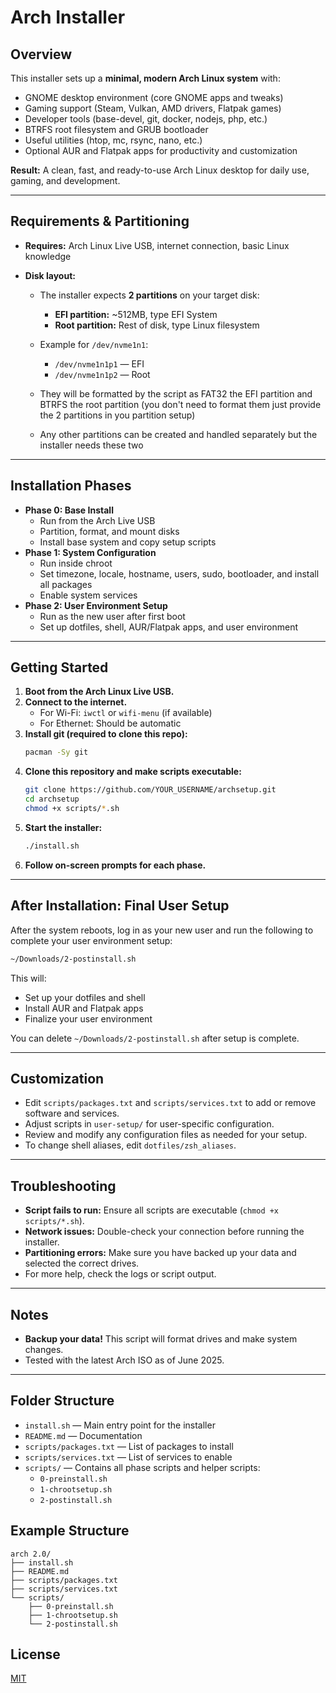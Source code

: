 # Arch Installer

## Overview

This installer sets up a **minimal, modern Arch Linux system** with:

- GNOME desktop environment (core GNOME apps and tweaks)
- Gaming support (Steam, Vulkan, AMD drivers, Flatpak games)
- Developer tools (base-devel, git, docker, nodejs, php, etc.)
- BTRFS root filesystem and GRUB bootloader
- Useful utilities (htop, mc, rsync, nano, etc.)
- Optional AUR and Flatpak apps for productivity and customization

**Result:** A clean, fast, and ready-to-use Arch Linux desktop for daily use, gaming, and development.

---

## Requirements & Partitioning

- **Requires:** Arch Linux Live USB, internet connection, basic Linux knowledge
- **Disk layout:**

  - The installer expects **2 partitions** on your target disk:
    - **EFI partition:** ~512MB, type EFI System
    - **Root partition:** Rest of disk, type Linux filesystem
  - Example for `/dev/nvme1n1`:

    - `/dev/nvme1n1p1` — EFI
    - `/dev/nvme1n1p2` — Root

  - They will be formatted by the script as FAT32 the EFI partition and BTRFS the root partition (you don't need to format them just provide the 2 partitions in you partition setup)

  - Any other partitions can be created and handled separately but the installer needs these two

---

## Installation Phases

- **Phase 0: Base Install**
  - Run from the Arch Live USB
  - Partition, format, and mount disks
  - Install base system and copy setup scripts
- **Phase 1: System Configuration**
  - Run inside chroot
  - Set timezone, locale, hostname, users, sudo, bootloader, and install all packages
  - Enable system services
- **Phase 2: User Environment Setup**
  - Run as the new user after first boot
  - Set up dotfiles, shell, AUR/Flatpak apps, and user environment

---

## Getting Started

1. **Boot from the Arch Linux Live USB.**
2. **Connect to the internet.**
   - For Wi-Fi: `iwctl` or `wifi-menu` (if available)
   - For Ethernet: Should be automatic
3. **Install git (required to clone this repo):**
   ```bash
   pacman -Sy git
   ```
4. **Clone this repository and make scripts executable:**
   ```bash
   git clone https://github.com/YOUR_USERNAME/archsetup.git
   cd archsetup
   chmod +x scripts/*.sh
   ```
5. **Start the installer:**
   ```bash
   ./install.sh
   ```
6. **Follow on-screen prompts for each phase.**

---

## After Installation: Final User Setup

After the system reboots, log in as your new user and run the following to complete your user environment setup:

```zsh
~/Downloads/2-postinstall.sh
```

This will:

- Set up your dotfiles and shell
- Install AUR and Flatpak apps
- Finalize your user environment

You can delete `~/Downloads/2-postinstall.sh` after setup is complete.

---

## Customization

- Edit `scripts/packages.txt` and `scripts/services.txt` to add or remove software and services.
- Adjust scripts in `user-setup/` for user-specific configuration.
- Review and modify any configuration files as needed for your setup.
- To change shell aliases, edit `dotfiles/zsh_aliases`.

---

## Troubleshooting

- **Script fails to run:** Ensure all scripts are executable (`chmod +x scripts/*.sh`).
- **Network issues:** Double-check your connection before running the installer.
- **Partitioning errors:** Make sure you have backed up your data and selected the correct drives.
- For more help, check the logs or script output.

---

## Notes

- **Backup your data!** This script will format drives and make system changes.
- Tested with the latest Arch ISO as of June 2025.

---

## Folder Structure

- `install.sh` — Main entry point for the installer
- `README.md` — Documentation
- `scripts/packages.txt` — List of packages to install
- `scripts/services.txt` — List of services to enable
- `scripts/` — Contains all phase scripts and helper scripts:
  - `0-preinstall.sh`
  - `1-chrootsetup.sh`
  - `2-postinstall.sh`

## Example Structure

```
arch 2.0/
├── install.sh
├── README.md
├── scripts/packages.txt
├── scripts/services.txt
└── scripts/
    ├── 0-preinstall.sh
    ├── 1-chrootsetup.sh
    └── 2-postinstall.sh
```

## License

[MIT](LICENSE)
